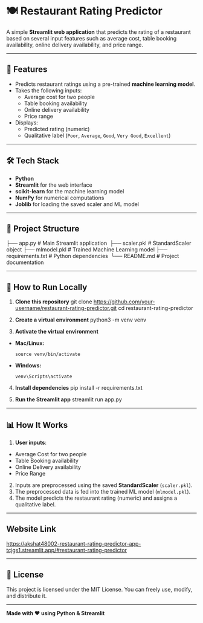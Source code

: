 # 🍽️ Restaurant Rating Predictor

A simple **Streamlit web application** that predicts the rating of a restaurant based on several input features such as average cost, table booking availability, online delivery availability, and price range.

---

## 📌 Features
- Predicts restaurant ratings using a pre-trained **machine learning model**.
- Takes the following inputs:
  - Average cost for two people
  - Table booking availability
  - Online delivery availability
  - Price range
- Displays:
  - Predicted rating (numeric)
  - Qualitative label (`Poor`, `Average`, `Good`, `Very Good`, `Excellent`)

---

## 🛠️ Tech Stack
- **Python**
- **Streamlit** for the web interface
- **scikit-learn** for the machine learning model
- **NumPy** for numerical computations
- **Joblib** for loading the saved scaler and ML model

---

## 📂 Project Structure
├── app.py               # Main Streamlit application 
├── scaler.pkl           # StandardScaler object 
├── mlmodel.pkl          # Trained Machine Learning model
├── requirements.txt     # Python dependencies 
└── README.md            # Project documentation


---

## 🚀 How to Run Locally
1. **Clone this repository**
git clone https://github.com/your-username/restaurant-rating-predictor.git
cd restaurant-rating-predictor


2. **Create a virtual environment**
python3 -m venv venv


3. **Activate the virtual environment**
* **Mac/Linux:**
  ```
  source venv/bin/activate
  ```
* **Windows:**
  ```
  venv\Scripts\activate
  ```

4. **Install dependencies**
pip install -r requirements.txt


5. **Run the Streamlit app**
streamlit run app.py



---

## 📊 How It Works

1. **User inputs**:
* Average Cost for two people
* Table Booking availability
* Online Delivery availability
* Price Range
2. Inputs are preprocessed using the saved **StandardScaler** (`scaler.pkl`).
3. The preprocessed data is fed into the trained ML model (`mlmodel.pkl`).
4. The model predicts the restaurant rating (numeric) and assigns a qualitative label.

---

## Website Link
https://akshat48002-restaurant-rating-predictor-app-tcjgs1.streamlit.app/#restaurant-rating-predictor

---

## 📄 License

This project is licensed under the MIT License. You can freely use, modify, and distribute it.

---

**Made with ❤️ using Python & Streamlit**

